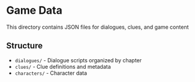 # Game Data
This directory contains JSON files for dialogues, clues, and game content

## Structure
- `dialogues/` - Dialogue scripts organized by chapter
- `clues/` - Clue definitions and metadata
- `characters/` - Character data
